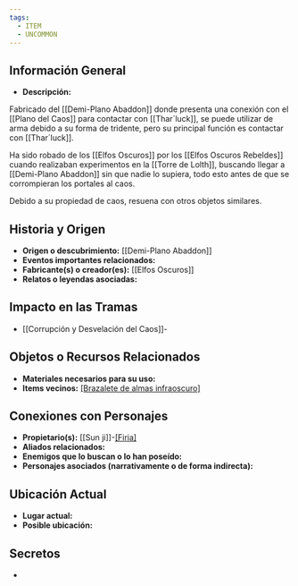 ```yaml
---
tags:
  - ITEM
  - UNCOMMON
---
```

## Información General
- **Descripción:**

Fabricado del [[Demi-Plano Abaddon]] donde presenta una conexión con el [[Plano del Caos]] para contactar con [[Thar´luck]], se puede utilizar de arma debido a su forma de tridente, pero su principal función es contactar con [[Thar´luck]].

Ha sido robado de los [[Elfos Oscuros]] por los [[Elfos Oscuros Rebeldes]] cuando realizaban experimentos en la [[Torre de Lolth]], buscando llegar a [[Demi-Plano Abaddon]] sin que nadie lo supiera, todo esto antes de que se corrompieran los portales al caos.

Debido a su propiedad de caos, resuena con otros objetos similares.

## Historia y Origen
- **Origen o descubrimiento:** [[Demi-Plano Abaddon]]
- **Eventos importantes relacionados:** 
- **Fabricante(s) o creador(es):** [[Elfos Oscuros]]
- **Relatos o leyendas asociadas:**

## Impacto en las Tramas
- [[Corrupción y Desvelación del Caos]]-

## Objetos o Recursos Relacionados
- **Materiales necesarios para su uso:**
- **Items vecinos:** [[Brazalete de almas infraoscuro]](Resuenan)

## Conexiones con Personajes
- **Propietario(s):** [[Sun ji]]-[[Firia]](Ex)
- **Aliados relacionados:**
- **Enemigos que lo buscan o lo han poseído:**
- **Personajes asociados (narrativamente o de forma indirecta):**

## Ubicación Actual
- **Lugar actual:**
- **Posible ubicación:**

## Secretos
- 

